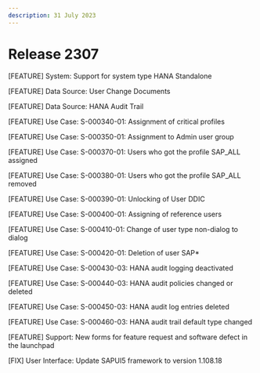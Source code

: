 ```yaml
---
description: 31 July 2023
---
```


# Release 2307

\[FEATURE] System: Support for system type HANA Standalone

\[FEATURE] Data Source: User Change Documents

\[FEATURE] Data Source: HANA Audit Trail

\[FEATURE] Use Case: S-000340-01: Assignment of critical profiles

\[FEATURE] Use Case: S-000350-01: Assignment to Admin user group

\[FEATURE] Use Case: S-000370-01: Users who got the profile SAP\_ALL assigned

\[FEATURE] Use Case: S-000380-01: Users who got the profile SAP\_ALL removed

\[FEATURE] Use Case: S-000390-01: Unlocking of User DDIC

\[FEATURE] Use Case: S-000400-01: Assigning of reference users

\[FEATURE] Use Case: S-000410-01: Change of user type non-dialog to dialog

\[FEATURE] Use Case: S-000420-01: Deletion of user SAP\*

\[FEATURE] Use Case: S-000430-03: HANA audit logging deactivated

\[FEATURE] Use Case: S-000440-03: HANA audit policies changed or deleted

\[FEATURE] Use Case: S-000450-03: HANA audit log entries deleted

\[FEATURE] Use Case: S-000460-03: HANA audit trail default type changed

\[FEATURE] Support: New forms for feature request and software defect in the launchpad

\[FIX] User Interface: Update SAPUI5 framework to version 1.108.18
